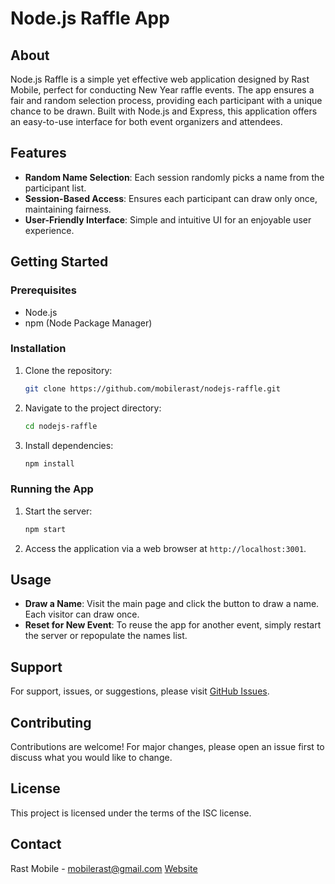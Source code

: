 
# Node.js Raffle App

## About
Node.js Raffle is a simple yet effective web application designed by Rast Mobile, perfect for conducting New Year raffle events. The app ensures a fair and random selection process, providing each participant with a unique chance to be drawn. Built with Node.js and Express, this application offers an easy-to-use interface for both event organizers and attendees.

## Features
- **Random Name Selection**: Each session randomly picks a name from the participant list.
- **Session-Based Access**: Ensures each participant can draw only once, maintaining fairness.
- **User-Friendly Interface**: Simple and intuitive UI for an enjoyable user experience.

## Getting Started

### Prerequisites
- Node.js
- npm (Node Package Manager)

### Installation
1. Clone the repository:
   ```bash
   git clone https://github.com/mobilerast/nodejs-raffle.git
   ```
2. Navigate to the project directory:
   ```bash
   cd nodejs-raffle
   ```
3. Install dependencies:
   ```bash
   npm install
   ```

### Running the App
1. Start the server:
   ```bash
   npm start
   ```
2. Access the application via a web browser at `http://localhost:3001`.

## Usage
- **Draw a Name**: Visit the main page and click the button to draw a name. Each visitor can draw once.
- **Reset for New Event**: To reuse the app for another event, simply restart the server or repopulate the names list.

## Support
For support, issues, or suggestions, please visit [GitHub Issues](https://github.com/mobilerast/nodejs-raffle/issues).

## Contributing
Contributions are welcome! For major changes, please open an issue first to discuss what you would like to change.

## License
This project is licensed under the terms of the ISC license.

## Contact
Rast Mobile - mobilerast@gmail.com
[Website](https://rastmobile.com)
